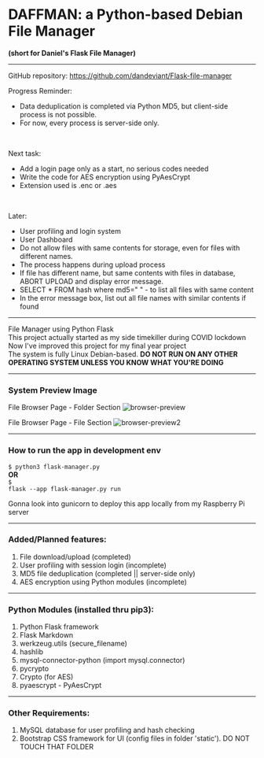 # DAFFMAN: a Python-based Debian File Manager

<b>(short for Daniel's Flask File Manager)</b>

---

GitHub repository: https://github.com/dandeviant/Flask-file-manager

Progress Reminder:<br>
- Data deduplication is completed via Python MD5, but client-side process is not possible.<br>
- For now, every process is server-side only.<br>
<br>

Next task:<br>
- Add a login page only as a start, no serious codes needed
- Write the code for AES encryption using PyAesCrypt
- Extension used is .enc or .aes
<br>

Later:<br>
- User profiling and login system
- User Dashboard 
- Do not allow files with same contents for storage, even for files with different names.
- The process happens during upload process
- If file has different name, but same contents with files in database, ABORT UPLOAD and display error message.
- SELECT * FROM hash where md5=" " - to list all files with same content
- In the error message box, list out all file names with similar contents if found

---

File Manager using Python Flask<br>
This project actually started as my side timekiller during COVID lockdown<br>
Now I've improved this project for my final year project<br>
The system is fully Linux Debian-based. <b>DO NOT RUN ON ANY OTHER OPERATING SYSTEM UNLESS YOU KNOW WHAT YOU'RE DOING</b>

---

### System Preview Image

File Browser Page - Folder Section
![browser-preview](https://user-images.githubusercontent.com/68473358/209222789-4dc5b62a-fab2-41e2-9a2f-f3595fc62485.png)

File Browser Page - File Section
![browser-preview2](https://user-images.githubusercontent.com/68473358/209222849-b7df5633-e66b-4147-8257-9832d63d6e67.png)

---

### How to run the app in development env
<code>$ python3 flask-manager.py</code><br>
<b>OR</b><br>
<code>$ flask --app flask-manager.py run</code>

Gonna look into gunicorn to deploy this app locally from my Raspberry Pi server

---

### Added/Planned features:

1. File download/upload (completed)
2. User profiling with session login (incomplete)
3. MD5 file deduplication  (completed || server-side only)
4. AES encryption using Python modules (incomplete)

---

### Python Modules (installed thru pip3):

1. Python Flask framework
2. Flask Markdown
3. werkzeug.utils (secure_filename)
4. hashlib
5. mysql-connector-python (import mysql.connector)
6. pycrypto
7. Crypto (for AES)
8. pyaescrypt - PyAesCrypt

---

### Other Requirements:

1. MySQL database for user profiling and hash checking
2. Bootstrap CSS framework for UI (config files in folder 'static'). DO NOT TOUCH THAT FOLDER

